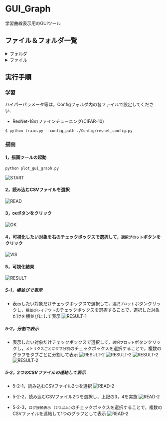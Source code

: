 # GUI_Graph
学習曲線表示用のGUIツール

## ファイル＆フォルダ一覧

<details>
<summary>フォルダ</summary>
 
|ファイル名|説明|
|----|----|
|Config|学習用のハイパーパラメータが記載されたConfigファイルが格納されたフォルダ．|
|fig|README用の画像を保存するフォルダ．|
|output|学習結果のログやモデルを保存するフォルダ．|
</details>

<details>
<summary>ファイル</summary>
 
|ファイル名|説明|
|----|----|
|plot_gui_graph.py|GUI上でCSVファイルを読み込んで，グラフを可視化するコード．|
|train.py|ResNet-18を学習するコード．|
|trainer.py|学習ループのコード．|


|ファイル名|説明|
|----|----|
|Config/resnet_config.py|ResNet-18用のハイパーパラメータが定義されたコード．|

</details>

## 実行手順

### 学習
ハイパーパラメータ等は，Configフォルダ内の各ファイルで設定してください．

* ResNet-18のファインチューニング(CIFAR-10)
```
$ python train.py --config_path ./Config/resnet_config.py
```

### 描画

#### 1，描画ツールの起動
```
python plot_gui_graph.py
```
![START](./fig/02.png)

#### 2，読み込むCSVファイルを選択
![READ](./fig/03.png)

#### 3，`OK`ボタンをクリック
![OK](./fig/04.png)

#### 4，可視化したい対象を右のチェックボックスで選択して，`選択プロット`ボタンをクリック
![VIS](./fig/05.png)

#### 5，可視化結果
![RESULT](./fig/06.png)

##### 5-1，横並びで表示
* 表示したい対象だけチェックボックスで選択して，`選択プロット`ボタンクリックし，`横並びレイアウト`のチェックボックスを選択することで，選択した対象だけを横並びにして表示
![RESULT-1](./fig/07.png)

##### 5-2，分割で表示
* 表示したい対象だけチェックボックスで選択して，`選択プロット`ボタンクリックし，`メトリクスごとにタブ分割`のチェックボックスを選択することで，複数のグラフをタブごとに分割して表示
![RESULT-2](./fig/08.png)
![RESULT-2](./fig/09.png)
![RESULT-2](./fig/10.png)
![RESULT-2](./fig/11.png)

##### 5-2，2つのCSVファイルの連結して表示
* 5-2-1，読み込むCSVファイル2つを選択
![READ-2](./fig/12.png)

* 5-2-2，読み込むCSVファイル2つを選択し，上記の3，4を実施
![READ-2](./fig/12.png)

* 5-2-3，`ログ接続表示 (2つ以上)`のチェックボックスを選択することで，複数のCSVファイルを連結して1つのグラフとして表示
![READ-2](./fig/13.png)